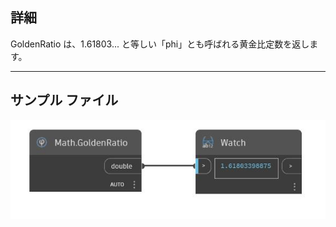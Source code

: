 ## 詳細
GoldenRatio は、1.61803... と等しい「phi」とも呼ばれる黄金比定数を返します。
___
## サンプル ファイル

![GoldenRatio](./DSCore.Math.GoldenRatio_img.jpg)


